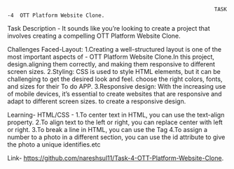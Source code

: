 
                                                                      TASK -4  OTT Platform Website Clone.

Task Description - It sounds like you’re looking to create a project that involves creating a compelling OTT Platform Website Clone.

Challenges  Faced-Layout: 1.Creating a well-structured layout is one of the most important aspects of - OTT Platform Website Clone.In this project, design.aligning them correctly, and making them responsive to different screen sizes.
                        2.Styling: CSS is used to style HTML elements, but it can be challenging to get the desired look and feel. choose the right colors, fonts, and sizes for their To do APP.
						3.Responsive design: With the increasing use of mobile devices, it’s essential to create websites that are responsive and adapt to different screen sizes. to create a responsive design.
				 
Learning- 
HTML/CSS  -  1.To center text in HTML, you can use the text-align property.
 2.To align text to the left or right, you can replace center with left or right. 
 3.To break a line in HTML, you can use the Tag
                          4.To assign a number to a photo in a different section, you can use the id attribute to give the photo a unique identifies.etc

Link- https://github.com/nareshsul11/Task-4-OTT-Platform-Website-Clone.
			 
